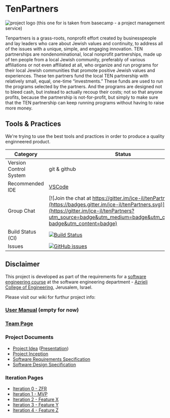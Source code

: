 # TenPartners

![project logo (this one for is taken from basecamp - a project management service)](https://i.imgur.com/PzFVuya.png)


Tenpartners is a grass-roots, nonprofit effort created by businesspeople and lay leaders who care about Jewish values and continuity, to address all of the issues with a unique, simple, and engaging innovation. TEN partnerships are nondenominational, local nonprofit partnerships, made up of ten people from a local Jewish community, preferably of various affiliations or not even affiliated at all, who organize and run programs for their local Jewish communities that promote positive Jewish values and experiences. These ten partners fund the local TEN partnership with relatively small, equal, one-time “investments.” These funds are used to run the programs selected by the partners. And the programs are designed not to bleed cash, but instead to actually recoup their costs; not so that anyone profits, because the partnership is not-for-profit, but simply to make sure that the TEN partnership can keep running programs without having to raise more money.


## Tools & Practices
We're trying to use the best tools and practices in order to produce a quality enginneered product.

|Category|Status|
|---|---|
| Version Control System| git & github |
| Recommended IDE | [VSCode](https://code.visualstudio.com) |
| Group Chat | [![Join the chat at https://gitter.im/jce-il/tenPartners](https://badges.gitter.im/jce-il/tenPartners.svg)](https://gitter.im/jce-il/tenPartners?utm_source=badge&utm_medium=badge&utm_campaign=pr-badge&utm_content=badge) |
| Build Status (CI) |  [![Build Status](https://travis-ci.org/jce-il/tenPartners.svg?branch=master)](https://travis-ci.org/jce-il/tenPartners) |
| Issues | [![GitHub issues](https://img.shields.io/github/issues/advaav/tenPartners.svg?style=flat)](https://github.com/advaav/tenPartners/issues) |

## Disclaimer
This project is developed as part of the requirements for a [software engineering course](https://github.com/jce-il/se-class/wiki) at the software engineering department - [Azrieli College of Engineering](http://www.jce.ac.il/), Jerusalem, Israel.

Please visit our wiki for furthur project info: 

### [User Manual](../../wiki/user-manual) (empty for now)

### [Team Page](../../wiki/team)

### Project Documents
- [Project Idea](docs/idea.pdf) ([Presentation](docs/idea-slides.pdf))
- [Project Inception](../../wiki/inception)
- [Software Requirements Specification](../../wiki/srs)
- [Software Design Specification](../../wiki/sds)

### Iteration Pages
- [Iteration 0 - ZFR](../../wiki/iter0-zfr)
- [Iteration 1 - MVP]()
- [Iteration 2 - Feature X]()
- [Iteration 3 - Feature Y]()
- [Iteration 4 - Feature Z]()



